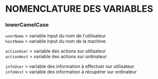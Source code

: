 # NOMENCLATURE DES VARIABLES

### lowerCamelCase

`userName` > variable input du nom de l'utilisateur\
`hostName` > variable input du nom de la machine

`actionUser` > variable des actions sur utilisateur\
`actionHost` > variable des actions sur ordinateur

`infoUser` > variable des information à effectuer sur utilisateur\
`infoHost` > variable des information à récupérer sur ordinateur
